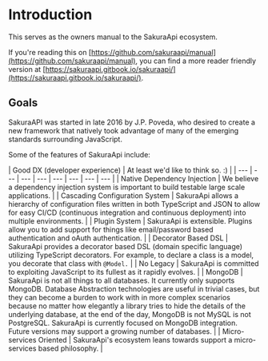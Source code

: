# Introduction

This serves as the owners manual to the SakuraApi ecosystem.

If you're reading this on [https://github.com/sakuraapi/manual](https://github.com/sakuraapi/manual), you can find a more reader friendly version at [https://sakuraapi.gitbook.io/sakuraapi/](https://sakuraapi.gitbook.io/sakuraapi/).

## Goals

SakuraAPI was started in late 2016 by J.P. Poveda, who desired to create a new framework that natively took advantage of many of the emerging standards surrounding JavaScript.

Some of the features of SakuraApi include:

| Good DX \(developer experience\) | At least we'd like to think so. :\) |
| --- | --- | --- | --- | --- | --- | --- | --- |
| Native Dependency Injection | We believe a dependency injection system is important to build testable large scale applications. |
| Cascading Configuration System | SakuraApi allows a hierarchy of configuration files written in both TypeScript and JSON to allow for easy CI/CD \(continuous integration and continuous deployment\) into multiple environments. |
| Plugin System | SakuraApi is extensible. Plugins allow you to add support for things like email/password based authentication and oAuth authentication. |
| Decorator Based DSL | SakuraApi provides a decorator based DSL \(domain specific language\) utilizing TypeScript decorators. For example, to declare a class is a model, you decorate that class with `@Model.` |
| No Legacy | SakuraApi is committed to exploiting JavaScript to its fullest as it rapidly evolves. |
| MongoDB | SakuraApi is not all things to all databases. It currently only supports MongoDB. Database Abstraction technologies are useful in trivial cases, but they can become a burden to work with in more complex scenarios because no matter how elegantly a library tries to hide the details of the underlying database, at the end of the day, MongoDB is not MySQL is not PostgreSQL. SakuraApi is currently focused on  MongoDB integration. Future versions may support a growing number of databases. |
| Micro-services Oriented | SakuraApi's ecosystem leans towards support a micro-services based philosophy. |

